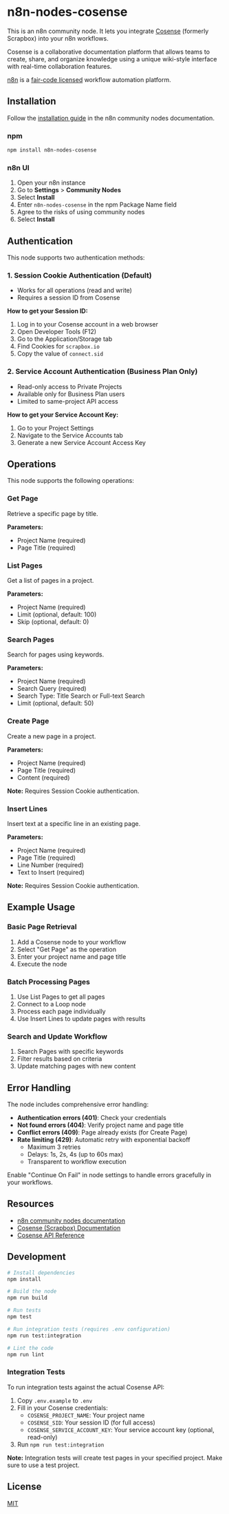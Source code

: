 # n8n-nodes-cosense

This is an n8n community node. It lets you integrate [Cosense](https://cosense.growi.cloud/) (formerly Scrapbox) into your n8n workflows.

Cosense is a collaborative documentation platform that allows teams to create, share, and organize knowledge using a unique wiki-style interface with real-time collaboration features.

[n8n](https://n8n.io/) is a [fair-code licensed](https://docs.n8n.io/reference/license/) workflow automation platform.

## Installation

Follow the [installation guide](https://docs.n8n.io/integrations/community-nodes/installation/) in the n8n community nodes documentation.

### npm

```bash
npm install n8n-nodes-cosense
```

### n8n UI

1. Open your n8n instance
2. Go to **Settings** > **Community Nodes**
3. Select **Install**
4. Enter `n8n-nodes-cosense` in the npm Package Name field
5. Agree to the risks of using community nodes
6. Select **Install**

## Authentication

This node supports two authentication methods:

### 1. Session Cookie Authentication (Default)

- Works for all operations (read and write)
- Requires a session ID from Cosense

**How to get your Session ID:**
1. Log in to your Cosense account in a web browser
2. Open Developer Tools (F12)
3. Go to the Application/Storage tab
4. Find Cookies for `scrapbox.io`
5. Copy the value of `connect.sid`

### 2. Service Account Authentication (Business Plan Only)

- Read-only access to Private Projects
- Available only for Business Plan users
- Limited to same-project API access

**How to get your Service Account Key:**
1. Go to your Project Settings
2. Navigate to the Service Accounts tab
3. Generate a new Service Account Access Key

## Operations

This node supports the following operations:

### Get Page
Retrieve a specific page by title.

**Parameters:**
- Project Name (required)
- Page Title (required)

### List Pages
Get a list of pages in a project.

**Parameters:**
- Project Name (required)
- Limit (optional, default: 100)
- Skip (optional, default: 0)

### Search Pages
Search for pages using keywords.

**Parameters:**
- Project Name (required)
- Search Query (required)
- Search Type: Title Search or Full-text Search
- Limit (optional, default: 50)

### Create Page
Create a new page in a project.

**Parameters:**
- Project Name (required)
- Page Title (required)
- Content (required)

**Note:** Requires Session Cookie authentication.

### Insert Lines
Insert text at a specific line in an existing page.

**Parameters:**
- Project Name (required)
- Page Title (required)
- Line Number (required)
- Text to Insert (required)

**Note:** Requires Session Cookie authentication.

## Example Usage

### Basic Page Retrieval

1. Add a Cosense node to your workflow
2. Select "Get Page" as the operation
3. Enter your project name and page title
4. Execute the node

### Batch Processing Pages

1. Use List Pages to get all pages
2. Connect to a Loop node
3. Process each page individually
4. Use Insert Lines to update pages with results

### Search and Update Workflow

1. Search Pages with specific keywords
2. Filter results based on criteria
3. Update matching pages with new content

## Error Handling

The node includes comprehensive error handling:

- **Authentication errors (401)**: Check your credentials
- **Not found errors (404)**: Verify project name and page title
- **Conflict errors (409)**: Page already exists (for Create Page)
- **Rate limiting (429)**: Automatic retry with exponential backoff
  - Maximum 3 retries
  - Delays: 1s, 2s, 4s (up to 60s max)
  - Transparent to workflow execution

Enable "Continue On Fail" in node settings to handle errors gracefully in your workflows.

## Resources

* [n8n community nodes documentation](https://docs.n8n.io/integrations/community-nodes/)
* [Cosense (Scrapbox) Documentation](https://scrapbox.io/help/)
* [Cosense API Reference](https://scrapbox.io/scrapboxlab/Scrapbox_REST_API%E3%81%AE%E4%B8%80%E8%A6%A7)

## Development

```bash
# Install dependencies
npm install

# Build the node
npm run build

# Run tests
npm test

# Run integration tests (requires .env configuration)
npm run test:integration

# Lint the code
npm run lint
```

### Integration Tests

To run integration tests against the actual Cosense API:

1. Copy `.env.example` to `.env`
2. Fill in your Cosense credentials:
   - `COSENSE_PROJECT_NAME`: Your project name
   - `COSENSE_SID`: Your session ID (for full access)
   - `COSENSE_SERVICE_ACCOUNT_KEY`: Your service account key (optional, read-only)
3. Run `npm run test:integration`

**Note:** Integration tests will create test pages in your specified project. Make sure to use a test project.

## License

[MIT](https://github.com/n8n-io/n8n-nodes-starter/blob/master/LICENSE.md)
